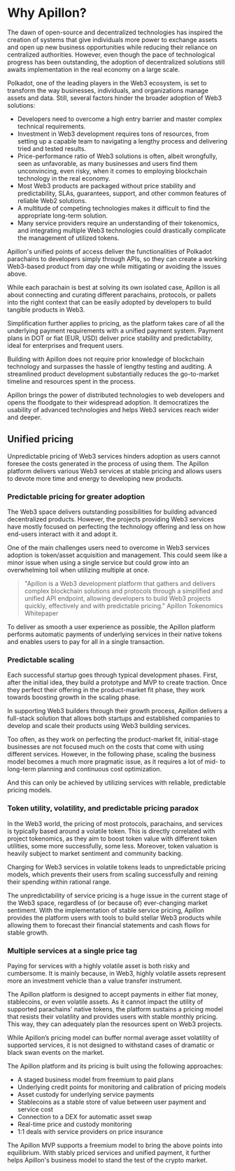 # Why Apillon?

The dawn of open-source and decentralized technologies has inspired the creation of systems that give individuals more power to exchange assets and open up new business opportunities while reducing their reliance on centralized authorities. However, even though the pace of technological progress has been outstanding, the adoption of decentralized solutions still awaits implementation in the real economy on a large scale.

Polkadot, one of the leading players in the Web3 ecosystem, is set to transform the way businesses, individuals, and organizations manage assets and data. Still, several factors hinder the broader adoption of Web3 solutions:

- Developers need to overcome a high entry barrier and master complex technical requirements.
- Investment in Web3 development requires tons of resources, from setting up a capable team to navigating a lengthy process and delivering tried and tested results.
- Price-performance ratio of Web3 solutions is often, albeit wrongfully, seen as unfavorable, as many businesses and users find them unconvincing, even risky, when it comes to employing blockchain technology in the real economy.
- Most Web3 products are packaged without price stability and predictability, SLAs, guarantees, support, and other common features of reliable Web2 solutions.
- A multitude of competing technologies makes it difficult to find the appropriate long-term solution.
- Many service providers require an understanding of their tokenomics, and integrating multiple Web3 technologies could drastically complicate the management of utilized tokens.

Apillon's unified points of access deliver the functionalities of Polkadot parachains to developers simply through APIs, so they can create a working Web3-based product from day one while mitigating or avoiding the issues above.

While each parachain is best at solving its own isolated case, Apillon is all about connecting and curating different parachains, protocols, or pallets into the right context that can be easily adopted by developers to build tangible products in Web3.

Simplification further applies to pricing, as the platform takes care of all the underlying payment requirements with a unified payment system. Payment plans in DOT or fiat (EUR, USD) deliver price stability and predictability, ideal for enterprises and frequent users.

Building with Apillon does not require prior knowledge of blockchain technology and surpasses the hassle of lengthy testing and auditing. A streamlined product development substantially reduces the go-to-market timeline and resources spent in the process.

Apillon brings the power of distributed technologies to web developers and opens the floodgate to their widespread adoption. It democratizes the usability of advanced technologies and helps Web3 services reach wider and deeper.

## Unified pricing

Unpredictable pricing of Web3 services hinders adoption as users cannot foresee the costs generated in the process of using them. The Apillon platform delivers various Web3 services at stable pricing and allows users to devote more time and energy to developing new products.

### Predictable pricing for greater adoption

The Web3 space delivers outstanding possibilities for building advanced decentralized products. However, the projects providing Web3 services have mostly focused on perfecting the technology offering and less on how end-users interact with it and adopt it.

One of the main challenges users need to overcome in Web3 services adoption is token/asset acquisition and management. This could seem like a minor issue when using a single service but could grow into an overwhelming toil when utilizing multiple at once.

> "Apillon is a Web3 development platform that gathers and delivers complex blockchain solutions and protocols through a simplified and unified API endpoint, allowing developers to build Web3 projects quickly, effectively and with predictable pricing."
> Apillon Tokenomics Whitepaper

To deliver as smooth a user experience as possible, the Apillon platform performs automatic payments of underlying services in their native tokens and enables users to pay for all in a single transaction.

### Predictable scaling

Each successful startup goes through typical development phases. First, after the initial idea, they build a prototype and MVP to create traction. Once they perfect their offering in the product-market fit phase, they work towards boosting growth in the scaling phase.

In supporting Web3 builders through their growth process, Apillon delivers a full-stack solution that allows both startups and established companies to develop and scale their products using Web3 building services.

Too often, as they work on perfecting the product-market fit, initial-stage businesses are not focused much on the costs that come with using different services. However, in the following phase, scaling the business model becomes a much more pragmatic issue, as it requires a lot of mid- to long-term planning and continuous cost optimization.

And this can only be achieved by utilizing services with reliable, predictable pricing models.

### Token utility, volatility, and predictable pricing paradox

In the Web3 world, the pricing of most protocols, parachains, and services is typically based around a volatile token. This is directly correlated with project tokenomics, as they aim to boost token value with different token utilities, some more successfully, some less. Moreover, token valuation is heavily subject to market sentiment and community backing.

Charging for Web3 services in volatile tokens leads to unpredictable pricing models, which prevents their users from scaling successfully and reining their spending within rational range.

The unpredictability of service pricing is a huge issue in the current stage of the Web3 space, regardless of (or because of) ever-changing market sentiment. With the implementation of stable service pricing, Apillon provides the platform users with tools to build stellar Web3 products while allowing them to forecast their financial statements and cash flows for stable growth.

### Multiple services at a single price tag

Paying for services with a highly volatile asset is both risky and cumbersome. It is mainly because, in Web3, highly volatile assets represent more an investment vehicle than a value transfer instrument.

The Apillon platform is designed to accept payments in either fiat money, stablecoins, or even volatile assets. As it cannot impact the utility of supported parachains' native tokens, the platform sustains a pricing model that resists their volatility and provides users with stable monthly pricing. This way, they can adequately plan the resources spent on Web3 projects.

While Apillon’s pricing model can buffer normal average asset volatility of supported services, it is not designed to withstand cases of dramatic or black swan events on the market.

The Apillon platform and its pricing is built using the following approaches:

- A staged business model from freemium to paid plans
- Underlying credit points for monitoring and calibration of pricing models
- Asset custody for underlying service payments
- Stablecoins as a stable store of value between user payment and service cost
- Connection to a DEX for automatic asset swap
- Real-time price and custody monitoring
- 1:1 deals with service providers on price insurance

The Apillon MVP supports a freemium model to bring the above points into equilibrium. With stably priced services and unified payment, it further helps Apillon's business model to stand the test of the crypto market.
